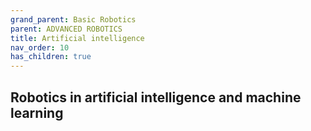```yaml
---
grand_parent: Basic Robotics
parent: ADVANCED ROBOTICS
title: Artificial intelligence
nav_order: 10
has_children: true
---
```


 Robotics in artificial intelligence and machine learning
--------------------------------------------------------------------------------


